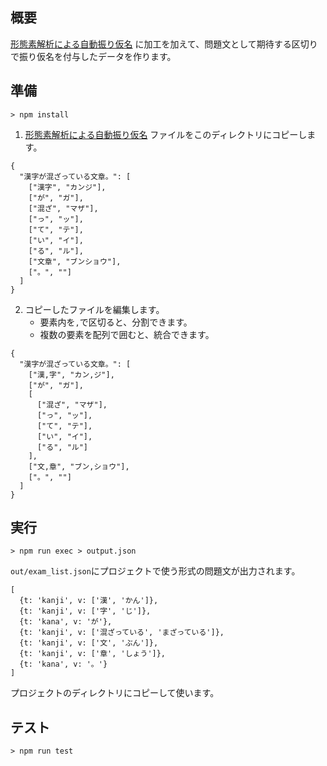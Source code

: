 ## 概要
[形態素解析による自動振り仮名](../tools/fetch_morph_api/out/exam_list_morph.json) に加工を加えて、問題文として期待する区切りで振り仮名を付与したデータを作ります。

## 準備
```
> npm install
```

1. [形態素解析による自動振り仮名](../tools/fetch_morph_api/out/exam_list_morph.json) ファイルをこのディレクトリにコピーします。
  ```
  {
    "漢字が混ざっている文章。": [
      ["漢字", "カンジ"],
      ["が", "ガ"],
      ["混ざ", "マザ"],
      ["っ", "ッ"],
      ["て", "テ"],
      ["い", "イ"],
      ["る", "ル"],
      ["文章", "ブンショウ"],
      ["。", ""]
    ]
  }
  ```

2. コピーしたファイルを編集します。
    - 要素内を`,`で区切ると、分割できます。
    - 複数の要素を配列で囲むと、統合できます。

  ```
  {
    "漢字が混ざっている文章。": [
      ["漢,字", "カン,ジ"],
      ["が", "ガ"],
      [
        ["混ざ", "マザ"],
        ["っ", "ッ"],
        ["て", "テ"],
        ["い", "イ"],
        ["る", "ル"]
      ],
      ["文,章", "ブン,ショウ"],
      ["。", ""]
    ]
  }
  ```

## 実行
```
> npm run exec > output.json
```

`out/exam_list.json`にプロジェクトで使う形式の問題文が出力されます。
```
[
  {t: 'kanji', v: ['漢', 'かん']},
  {t: 'kanji', v: ['字', 'じ']},
  {t: 'kana', v: 'が'},
  {t: 'kanji', v: ['混ざっている', 'まざっている']},
  {t: 'kanji', v: ['文', 'ぶん']},
  {t: 'kanji', v: ['章', 'しょう']},
  {t: 'kana', v: '。'}
]
```

プロジェクトのディレクトリにコピーして使います。

## テスト

```
> npm run test
```
